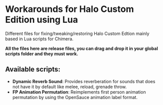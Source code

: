 # Workarounds for Halo Custom Edition using Lua

Different files for fixing/tweaking/restoring Halo Custom Edtion mainly based in Lua scripts
for Chimera.

**All the files here are release files, you can drag and drop it in your global scripts folder
and they must work.** 

## Available scripts:
- **Dynamic Reverb Sound**:
  Provides reverberation for sounds that does not have it by default like melee, reload, grenade throw.
- **FP Animation Permutation**:
  Reimplements first person animation permutation by using the OpenSauce animation label format.